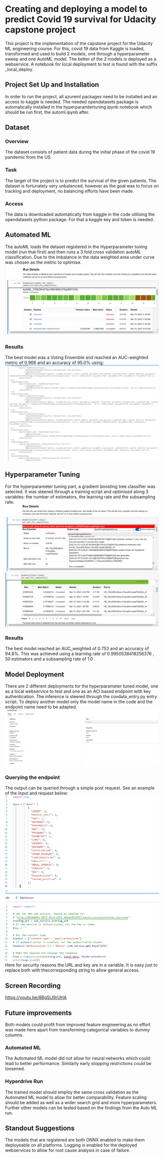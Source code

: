 # Creating and deploying a model to predict Covid 19 survival for Udacity capstone project

This project is the implementation of the capstone project for the Udacity ML engineering course. 
For this, covid 19 data from Kaggle is loaded, transformed and used to build 2 models, one through a hyperparameter sweep and one AutoML model. The better of the 2 models is deployed as a webservice. A notebook for local deployment to test is found with the suffix _local_deploy.
## Project Set Up and Installation
In order to run the project, all azureml packages need to be installed and an access to kaggle is needed. The needed opendatasets package is automatically installed in the hyperparamtertuning.ipynb notebook which should be run first, the automl.ipynb after.

## Dataset


### Overview
The dataset consists of patient data during the initial phase of the covid 19 pandemic from the US.

### Task
The target of the project is to predict the survival of the given patients.   The dataset is fortunately very unbalanced, however as the goal was to focus on tracking and deployment, no balancing efforts have been made.

### Access
The data is downloaded automatically from kaggle in the code utilising the opendatasets python package. For that a kaggle key and token is needed.

## Automated ML
The autoML loads the dataset registered in the Hyperparameter tuning model (run that first) and then runs a 3 fold cross validation autoML classification. Due to the imbalance in the data weighted area under curve was chosen as the metric to optimise.
![RunDetails for AutoML run](./screenshots/AutoML_Rundetails.PNG)

### Results
The best model was a Voting Ensemble and reached an AUC-weighted metric of 0.966 and an accuracy of 95.0% using:
![Models used in Voting Ensemble](.\screenshots\AutoML_VotingEnsembleModels.PNG)

## Hyperparameter Tuning
For the hyperparameter tuning part, a gradient boosting tree classifier was selected. It was steered through a training script and optimised along 3 variables: the number of estimators, the learning rate and the subsampling rate.
![RunDetails for Hyperdrive run](./screenshots/Hyperdrive_Rundetails1.PNG)
![RunDetails for Hyperdrive run](./screenshots/Hyperdrive_Rundetails2.PNG)

### Results
The best model reached an AUC_weighted of 0.753 and an accuracy of 94.8%. This was achieved using a learning rate of 0.9950538418256376 , 50 estimators and a subsampling rate of 1.0 .

## Model Deployment
There are 2 different deployments for the hyperparameter tuned model, one as a local webservice to test and one as an ACI based endpoint with key authentication. The inference is steered through the covdata_entry.py entry script. To deploy another model only the model name in the code and the endpoint name need to be adapted.
![Healthy model endpoint](./screenshots/Healthy_Endpoint.png)

### Querying the endpoint
The output can be queried through a simple post request. See an example of the input and request below:
![Example of endpoint input and request](./screenshots/QueryModelEndpoint.png)
Here for security reasons the URL and key are in a variable. It is easy just to replace both with thecorresponding string to allow general access.

## Screen Recording
https://youtu.be/8BgSiJ9rUHA

## Future improvements
Both models could profit from improved feature engineering as no effort was made here apart from transforming categorical variables to dummy columns.

### Automated ML
The Automated ML model did not allow for neural networks which could lead to better performance. Similarly early stopping restrictions could be loosened.

### Hyperdrive Run
The trained model should employ the same cross validation as the Automated ML model to allow for better comparability. Feature scaling should be added as well as a wider search grid and more hyperparameters. Further other models can be tested based on the findings from the Auto ML run.

## Standout Suggestions
The models that are registered are both ONNX enabled to make them deployeable on all platforms.
Logging is enabled for the deployed webservices to allow for root cause analysis in case of failure.

